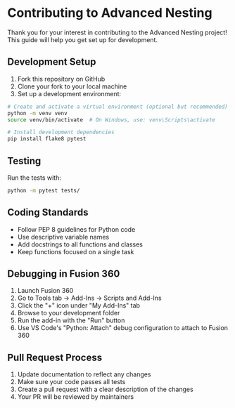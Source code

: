 # Contributing to Advanced Nesting

Thank you for your interest in contributing to the Advanced Nesting project! This guide will help you get set up for development.

## Development Setup

1. Fork this repository on GitHub
2. Clone your fork to your local machine
3. Set up a development environment:

```bash
# Create and activate a virtual environment (optional but recommended)
python -m venv venv
source venv/bin/activate  # On Windows, use: venv\Scripts\activate

# Install development dependencies
pip install flake8 pytest
```

## Testing

Run the tests with:

```bash
python -m pytest tests/
```

## Coding Standards

- Follow PEP 8 guidelines for Python code
- Use descriptive variable names
- Add docstrings to all functions and classes
- Keep functions focused on a single task

## Debugging in Fusion 360

1. Launch Fusion 360
2. Go to Tools tab → Add-Ins → Scripts and Add-Ins
3. Click the "+" icon under "My Add-Ins" tab
4. Browse to your development folder
5. Run the add-in with the "Run" button
6. Use VS Code's "Python: Attach" debug configuration to attach to Fusion 360

## Pull Request Process

1. Update documentation to reflect any changes
2. Make sure your code passes all tests
3. Create a pull request with a clear description of the changes
4. Your PR will be reviewed by maintainers
